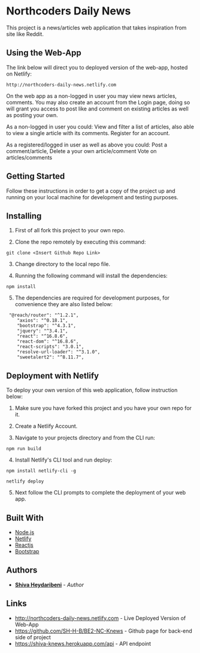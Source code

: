 # Northcoders Daily News

This project is a news/articles web application that takes inspiration from site like Reddit.

## Using the Web-App

The link below will direct you to deployed version of the web-app, hosted on Netlify:

```
http://northcoders-daily-news.netlify.com

```

On the web app as a non-logged in user you may view news articles, comments. You may also create an account from the Login page, doing so will grant you access to post like and comment on existing articles as well as posting your own.

As a non-logged in user you could:
View and filter a list of articles, also able to view a single article with its comments.
Register for an account.

As a registered/logged in user as well as above you could:
Post a comment/article,
Delete a your own article/comment
Vote on articles/comments

## Getting Started

Follow these instructions in order to get a copy of the project up and running on your local machine for development and testing purposes.

## Installing

1. First of all fork this project to your own repo.

2. Clone the repo remotely by executing this command:

```
git clone <Insert Github Repo Link>
```

3. Change directory to the local repo file.

4. Running the following command will install the dependencies:

```
npm install
```

5. The dependencies are required for development purposes, for convenience they are also listed below:

```
 "@reach/router": "^1.2.1",
    "axios": "^0.18.1",
    "bootstrap": "^4.3.1",
    "jquery": "^3.4.1",
    "react": "^16.8.6",
    "react-dom": "^16.8.6",
    "react-scripts": "3.0.1",
    "resolve-url-loader": "^3.1.0",
    "sweetalert2": "^8.11.7",

```

## Deployment with Netlify

To deploy your own version of this web application, follow instruction below:

1. Make sure you have forked this project and you have your own repo for it.

2. Create a Netlify Account.

3. Navigate to your projects directory and from the CLI run:

```
npm run build
```

4. Install Netlify's CLI tool and run deploy:

```
npm install netlify-cli -g

netlify deploy
```

5. Next follow the CLI prompts to complete the deployment of your web app.

## Built With

- [Node.js](https://nodejs.org/en/docs/)
- [Netlify](https://www.netlify.com/docs/)
- [Reactjs](https://reactjs.org/docs/getting-started.html)
- [Bootstrap](https://getbootstrap.com/docs/4.3/getting-started/introduction/)

## Authors

- **[Shiva Heydaribeni](https://github.com/SH-H-B)** - _Author_

## Links

- http://northcoders-daily-news.netlify.com - Live Deployed Version of Web-App
- https://github.com/SH-H-B/BE2-NC-Knews - Github page for back-end side of project
- https://shiva-knews.herokuapp.com/api - API endpoint
